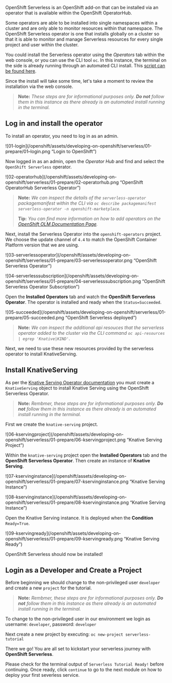 [serverless-install-script]: https://github.com/openshift-labs/learn-katacoda/blob/master/developing-on-openshift/serverless/assets/01-prepare/install-serverless.bash
[olm-docs]: https://docs.openshift.com/container-platform/4.4/operators/olm-adding-operators-to-cluster.html
[serving-docs]: https://github.com/knative/serving-operator#the-knativeserving-custom-resource

OpenShift Serverless is an OpenShift add-on that can be installed via an operator that is available within the OpenShift OperatorHub.

Some operators are able to be installed into single namespaces within a cluster and are only able to monitor resources within that namespace.  The OpenShift Serverless operator is one that installs globally on a cluster so that it is able to monitor and manage Serverless resources for every single project and user within the cluster.

You could install the Serverless operator using the *Operators* tab within the web console, or you can use the CLI tool `oc`.  In this instance, the terminal on the side is already running through an automated CLI install.  This [script can be found here][serverless-install-script].

Since the install will take some time, let's take a moment to review the installation via the web console.

> **Note:** *These steps are for informational purposes only. **Do not** follow them in this instance as there already is an automated install running in the terminal.*

## Log in and install the operator
To install an operator, you need to log in as an admin.

![01-login](/openshift/assets/developing-on-openshift/serverless/01-prepare/01–login.png “Login to OpenShift”)

Now logged in as an admin, open the *Operator Hub* and find and select the `OpenShift Serverless` operator.

![02-operatorhub](/openshift/assets/developing-on-openshift/serverless/01-prepare/02-operatorhub.png “OpenShift OperatorHub Serverless Operator”)

> **Note:** *We can inspect the details of the `serverless-operator` packagemanifest within the CLI via `oc describe packagemanifest serverless-operator -n openshift-marketplace`.*
>
> **Tip:** *You can find more information on how to add operators on the [OpenShift OLM Documentation Page][olm-docs].*

Next, install the Serverless Operator into the `openshift-operators` project.  We choose the update channel of `4.4` to match the OpenShift Container Platform version that we are using.

![03-serverlessoperator](/openshift/assets/developing-on-openshift/serverless/01-prepare/03-serverlessoperator.png “OpenShift Serverless Operator”)

![04-serverlesssubscription](/openshift/assets/developing-on-openshift/serverless/01-prepare/04-serverlesssubscription.png “OpenShift Serverless Operator Subscription”)

Open the **Installed Operators** tab and watch the **OpenShift Serverless Operator**.  The operator is installed and ready when the `Status=Succeeded`.

![05-succeeded](/openshift/assets/developing-on-openshift/serverless/01-prepare/05-succeeded.png “OpenShift Serverless deployed”)

> **Note:** *We can inspect the additional api resouces that the serverless operator added to the cluster via the CLI command `oc api-resources | egrep 'Knative|KIND'`*.

Next, we need to use these new resources provided by the serverless operator to install KnativeServing.

## Install KnativeServing
As per the [Knative Serving Operator documentation][serving-docs] you must create a `KnativeServing` object to install Knative Serving using the OpenShift Serverless Operator.

> **Note:** *Rembmer, these steps are for informational purposes only. **Do not** follow them in this instance as there already is an automated install running in the terminal.*

First we create the `knative-serving` project.

![06-kservingproject](/openshift/assets/developing-on-openshift/serverless/01-prepare/06-kservingproject.png “Knative Serving Project”)

Within the `knative-serving` project open the **Installed Operators** tab and the **OpenShift Serverless Operator**.  Then create an instance of **Knative Serving**.

![07-kservinginstance](/openshift/assets/developing-on-openshift/serverless/01-prepare/07-kservinginstance.png “Knative Serving Instance”)

![08-kservinginstance](/openshift/assets/developing-on-openshift/serverless/01-prepare/08-kservinginstance.png “Knative Serving Instance”)

Open the Knative Serving instance.  It is deployed when the **Condition** `Ready=True`.

![09-kservingready](/openshift/assets/developing-on-openshift/serverless/01-prepare/09-kservingready.png “Knative Serving Ready”)

OpenShift Serverless should now be installed!

## Login as a Developer and Create a Project
Before beginning we should change to the non-privileged user `developer` and create a new `project` for the tutorial.

> **Note:** *Rembmer, these steps are for informational purposes only. **Do not** follow them in this instance as there already is an automated install running in the terminal.*

To change to the non-privileged user in our environment we login as username: `developer`, password: `developer`

Next create a new project by executing: `oc new-project serverless-tutorial`

There we go! You are all set to kickstart your serverless journey with **OpenShift Serverless**. 

Please check for the terminal output of `Serverless Tutorial Ready!` before continuing.  Once ready, click `continue` to go to the next module on how to deploy your first severless service.
